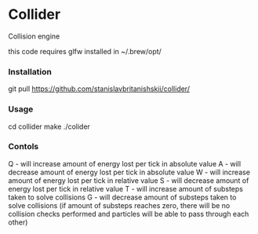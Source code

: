 # Collider
Collision engine

this code requires glfw installed in ~/.brew/opt/

### Installation

git pull https://github.com/stanislavbritanishskii/collider/

### Usage
cd collider
make
./colider

### Contols
Q - will increase amount of energy lost per tick in absolute value
A - will decrease amount of energy lost per tick in absolute value
W - will increase amount of energy lost per tick in relative value
S - will decrease amount of energy lost per tick in relative value
T - will increase amount of substeps taken to solve collisions
G - will decrease amount of substeps taken to solve collisions
(if amount of substeps reaches zero, there will be no collision checks performed and particles will be able to pass through each other)
